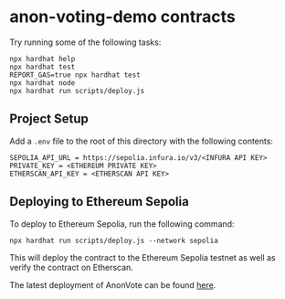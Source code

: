 # anon-voting-demo contracts

Try running some of the following tasks:

```shell
npx hardhat help
npx hardhat test
REPORT_GAS=true npx hardhat test
npx hardhat node
npx hardhat run scripts/deploy.js
```

## Project Setup

Add a `.env` file to the root of this directory with the following contents:

```shell
SEPOLIA_API_URL = https://sepolia.infura.io/v3/<INFURA API KEY>
PRIVATE_KEY = <ETHEREUM PRIVATE KEY>
ETHERSCAN_API_KEY = <ETHERSCAN API KEY>
```


## Deploying to Ethereum Sepolia

To deploy to Ethereum Sepolia, run the following command:

```shell
npx hardhat run scripts/deploy.js --network sepolia
```

This will deploy the contract to the Ethereum Sepolia testnet as well as verify the contract on Etherscan.

The latest deployment of AnonVote can be found [here](https://sepolia.etherscan.io/address/0x4AC1BEE5B764521a0d919Fe4580452Ee5dc47613).
